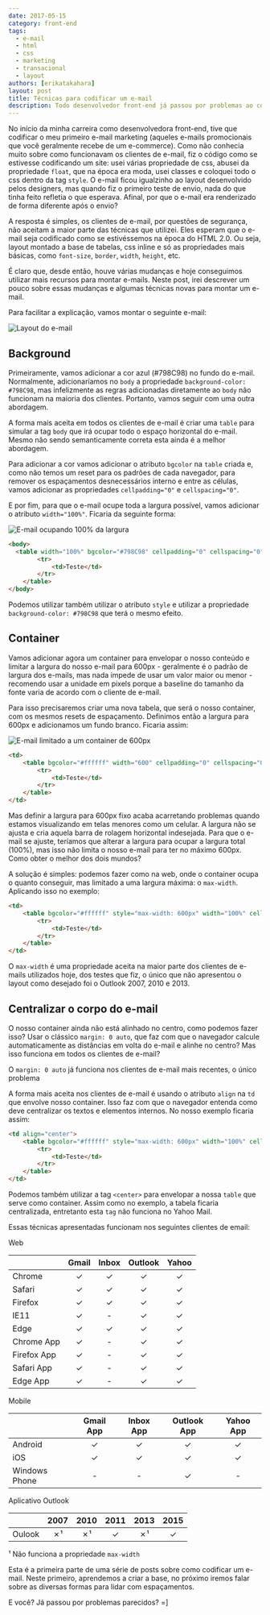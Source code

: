 ```yaml
---
date: 2017-05-15
category: front-end
tags:
  - e-mail
  - html
  - css
  - marketing
  - transacional
  - layout
authors: [erikatakahara]
layout: post
title: Técnicas para codificar um e-mail
description: Todo desenvolvedor front-end já passou por problemas ao codificar um e-mail, principalmente quando se trata de compatibilidade com todos os clientes, como o Yahoo, Gmail, Outlook, etc. Neste post, iremos abordar algumas técnicas e com e quais são as principais pontos de atenção ao desenvolver esse tipo de layout.
---
```


No início da minha carreira como desenvolvedora front-end, tive que codificar o meu primeiro e-mail marketing (aqueles e-mails promocionais que você geralmente recebe de um e-commerce). Como não conhecia muito sobre como funcionavam os clientes de e-mail, fiz o código como se estivesse codificando um site: usei várias propriedade de css, abusei da propriedade `float`, que na época era moda, usei classes e coloquei todo o css dentro da tag `style`. O e-mail ficou igualzinho ao layout desenvolvido pelos designers, mas quando fiz o primeiro teste de envio, nada do que tinha feito refletia o que esperava. Afinal, por que o e-mail era renderizado de forma diferente após o envio?

A resposta é simples, os clientes de e-mail, por questões de segurança, não aceitam a maior parte das técnicas que utilizei. Eles esperam que o e-mail seja codificado como se estivéssemos na época do HTML 2.0. Ou seja, layout montado a base de tabelas, css inline e só as propriedades mais básicas, como `font-size`, `border`, `width`, `height`, etc.

É claro que, desde então, houve várias mudanças e hoje conseguimos utilizar mais recursos para montar e-mails. Neste post, irei descrever um pouco sobre essas mudanças e algumas técnicas novas para montar um e-mail.

Para facilitar a explicação, vamos montar o seguinte e-mail:

![Layout do e-mail](../images/tecnicas-para-codificar-um-e-mail-1.png)

## Background

Primeiramente, vamos adicionar a cor azul (#798C98) no fundo do e-mail. Normalmente, adicionaríamos no `body` a propriedade `background-color: #798C98`, mas infelizmente as regras adicionadas diretamente ao `body` não funcionam na maioria dos clientes. Portanto, vamos seguir com uma outra abordagem.

A forma mais aceita em todos os clientes de e-mail é criar uma `table` para simular a tag `body` que irá ocupar todo o espaço horizontal do e-mail. Mesmo não sendo semanticamente correta esta ainda é a melhor abordagem.

Para adicionar a cor vamos adicionar o atributo `bgcolor` na `table` criada e, como não temos um reset para os padrões de cada navegador, para remover os espaçamentos desnecessários interno e entre as células, vamos adicionar as propriedades `cellpadding="0"` e `cellspacing="0"`.

E por fim, para que o e-mail ocupe toda a largura possível, vamos adicionar o atributo `width="100%"`. Ficaria da seguinte forma:

![E-mail ocupando 100% da largura](../images/tecnicas-para-codificar-um-e-mail-2.png)

``` html
<body>
  <table width="100%" bgcolor="#798C98" cellpadding="0" cellspacing="0">
        <tr>
            <td>Teste</td>
        </tr>
    </table>
</body>
```

Podemos utilizar também utilizar o atributo `style` e utilizar a propriedade `background-color: #798C98` que terá o mesmo efeito.

## Container

Vamos adicionar agora um container para envelopar o nosso conteúdo e limitar a largura do nosso e-mail para 600px - geralmente é o padrão de largura dos e-mails, mas nada impede de usar um valor maior ou menor - recomendo usar a unidade em pixels porque a baseline do tamanho da fonte varia de acordo com o cliente de e-mail.

Para isso precisaremos criar uma nova tabela, que será o nosso container, com os mesmos resets de espaçamento. Definimos então a largura para 600px e adicionamos um fundo branco. Ficaria assim:

![E-mail limitado a um container de 600px](../images/tecnicas-para-codificar-um-e-mail-3.png)

```HTML
<td>
    <table bgcolor="#ffffff" width="600" cellpadding="0" cellspacing="0">
        <tr>
            <td>Teste</td>
        </tr>
    </table>
</td>
```

Mas definir a largura para 600px fixo acaba acarretando problemas quando estamos visualizando em telas menores como um celular. A largura não se ajusta e cria aquela barra de rolagem horizontal indesejada. Para que o e-mail se ajuste, teríamos que alterar a largura para ocupar a largura total (100%), mas isso não limita o nosso e-mail para ter no máximo 600px. Como obter o melhor dos dois mundos?

A solução é simples: podemos fazer como na web, onde o container ocupa o quanto conseguir, mas limitado a uma largura máxima: o `max-width`. Aplicando isso no exemplo:

```HTML
<td>
    <table bgcolor="#ffffff" style="max-width: 600px" width="100%" cellpadding="0" cellspacing="0">
        <tr>
            <td>Teste</td>
        </tr>
    </table>
</td>
```

O `max-width` é uma propriedade aceita na maior parte dos clientes de e-mails utilizados hoje, dos testes que fiz, o único que não apresentou o layout como desejado foi o Outlook 2007, 2010 e 2013.

## Centralizar o corpo do e-mail

O nosso container ainda não está alinhado no centro, como podemos fazer isso? Usar o clássico `margin: 0 auto`, que faz com que o navegador calcule automaticamente as distâncias em volta do e-mail e alinhe no centro? Mas isso funciona em todos os clientes de e-mail?

O `margin: 0 auto` já funciona nos clientes de e-mail mais recentes, o único problema

A forma mais aceita nos clientes de e-mail é usando o atributo `align` na `td` que envolve nosso container. Isso faz com que o navegador entenda como deve centralizar os textos e elementos internos. No nosso exemplo ficaria assim:

```HTML
<td align="center">
    <table bgcolor="#ffffff" style="max-width: 600px" width="100%" cellpadding="0" cellspacing="0">
        <tr>
            <td>Teste</td>
        </tr>
    </table>
</td>
```

Podemos também utilizar a tag `<center>` para envelopar a nossa `table` que serve como container. Assim como no exemplo, a tabela ficaria centralizada, entretanto esta `tag` não funciona no Yahoo Mail.

Essas técnicas apresentadas funcionam nos seguintes clientes de email:

Web

|             | Gmail | Inbox | Outlook | Yahoo |
|-------------|:-----:|:-----:|:-------:|:-----:|
| Chrome      |   ✓   |   ✓   |    ✓    |   ✓   |
| Safari      |   ✓   |   ✓   |    ✓    |   ✓   |
| Firefox     |   ✓   |   ✓   |    ✓    |   ✓   |
| IE11        |   ✓   |   -   |    ✓    |   ✓   |
| Edge        |   ✓   |   ✓   |    ✓    |   ✓   |
| Chrome App  |   ✓   |   -   |    ✓    |   ✓   |
| Firefox App |   ✓   |   -   |    ✓    |   ✓   |
| Safari App  |   ✓   |   -   |    ✓    |   ✓   |
| Edge App    |   ✓   |   -   |    ✓    |   ✓   |

Mobile

|                   | Gmail App | Inbox App | Outlook App | Yahoo App |
|-------------------|:---------:|:---------:|:-----------:|:---------:|
| Android           |     ✓     |     ✓     |      ✓      |     ✓     |
| iOS               |     ✓     |     ✓     |      ✓      |     ✓     |
| Windows Phone     |     -     |     -     |      ✓      |     -     |

Aplicativo Outlook

|        | 2007 | 2010 | 2011 | 2013 | 2015 |
|--------|:----:|:----:|:----:|:----:|:----:|
| Oulook |  ✗¹  |  ✗¹  |   ✓  |  ✗¹  |   ✓  |

¹ Não funciona a propriedade `max-width`

Esta é a primeira parte de uma série de posts sobre como codificar um e-mail. Neste primeiro, aprendemos a criar a base, no próximo iremos falar sobre as diversas formas para lidar com espaçamentos.

E você? Já passou por problemas parecidos? =]

